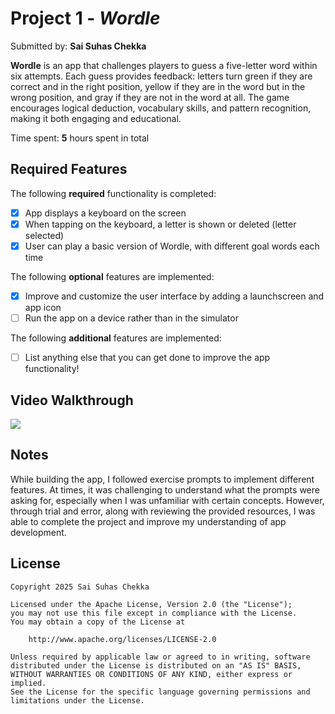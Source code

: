 # Project 1 - *Wordle*

Submitted by: **Sai Suhas Chekka**

**Wordle** is an app that challenges players to guess a five-letter word within six attempts. Each guess provides feedback: letters turn green if they are correct and in the right position, yellow if they are in the word but in the wrong position, and gray if they are not in the word at all. The game encourages logical deduction, vocabulary skills, and pattern recognition, making it both engaging and educational. 

Time spent: **5** hours spent in total

## Required Features

The following **required** functionality is completed:

- [x] App displays a keyboard on the screen
- [x] When tapping on the keyboard, a letter is shown or deleted (letter selected)
- [x] User can play a basic version of Wordle, with different goal words each time

The following **optional** features are implemented:

- [x] Improve and customize the user interface by adding a launchscreen and app icon
- [ ] Run the app on a device rather than in the simulator

The following **additional** features are implemented:

- [ ] List anything else that you can get done to improve the app functionality!

## Video Walkthrough

<a href="https://www.loom.com/share/d8a4452a2d264d3b9f186b51d2760138">
  <img style="max-width:300px;" src="https://cdn.loom.com/sessions/thumbnails/d8a4452a2d264d3b9f186b51d2760138-740f4f3fbee762ab-full-play.gif">
</a>

## Notes

While building the app, I followed exercise prompts to implement different features. At times, it was challenging to understand what the prompts were asking for, especially when I was unfamiliar with certain concepts. However, through trial and error, along with reviewing the provided resources, I was able to complete the project and improve my understanding of app development.

## License

    Copyright 2025 Sai Suhas Chekka

    Licensed under the Apache License, Version 2.0 (the "License");
    you may not use this file except in compliance with the License.
    You may obtain a copy of the License at

        http://www.apache.org/licenses/LICENSE-2.0

    Unless required by applicable law or agreed to in writing, software
    distributed under the License is distributed on an "AS IS" BASIS,
    WITHOUT WARRANTIES OR CONDITIONS OF ANY KIND, either express or implied.
    See the License for the specific language governing permissions and
    limitations under the License.
